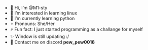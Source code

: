 - 👋 Hi, I’m @M1-sty
- 👀 I’m interested in learning linux
- 🌱 I’m currently learning python
- ♀️ Pronouns: She/Her
- ⚡ Fun fact: I just started programming as a challange for myself
- ✨ Window is still updating :/
- 💬 Contact me on discord **pew_pew0018**

<!---
M1-sty/M1-sty is a ✨ special ✨ repository because its `README.md` (this file) appears on your GitHub profile.
You can click the Preview link to take a look at your changes.
--->
